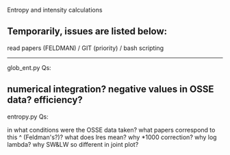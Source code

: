 Entropy and intensity calculations

Temporarily, issues are listed below:
-------------------------------------

read papers (FELDMAN) / GIT (priority) / bash scripting

----
glob_ent.py Qs:

numerical integration?
negative values in OSSE data?
efficiency?
--
entropy.py Qs:

in what conditions were the OSSE data taken?
what papers correspond to this ^ (Feldman's?)?
what does lres mean?
why *1000 correction?
why log lambda?
why SW&LW so different in joint plot?
